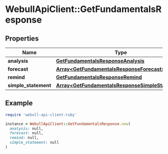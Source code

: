 # WebullApiClient::GetFundamentalsResponse

## Properties

| Name | Type | Description | Notes |
| ---- | ---- | ----------- | ----- |
| **analysis** | [**GetFundamentalsResponseAnalysis**](GetFundamentalsResponseAnalysis.md) |  | [optional] |
| **forecast** | [**Array&lt;GetFundamentalsResponseForecast&gt;**](GetFundamentalsResponseForecast.md) |  | [optional] |
| **remind** | [**GetFundamentalsResponseRemind**](GetFundamentalsResponseRemind.md) |  | [optional] |
| **simple_statement** | [**Array&lt;GetFundamentalsResponseSimpleStatement&gt;**](GetFundamentalsResponseSimpleStatement.md) |  | [optional] |

## Example

```ruby
require 'webull-api-client-ruby'

instance = WebullApiClient::GetFundamentalsResponse.new(
  analysis: null,
  forecast: null,
  remind: null,
  simple_statement: null
)
```

